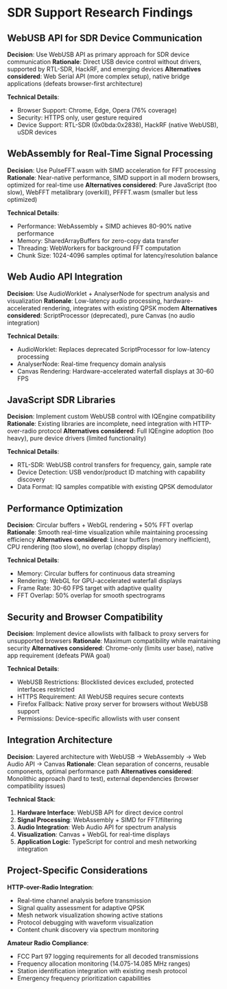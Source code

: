 # SDR Support Research Findings

## WebUSB API for SDR Device Communication

**Decision**: Use WebUSB API as primary approach for SDR device communication
**Rationale**: Direct USB device control without drivers, supported by RTL-SDR, HackRF, and emerging devices
**Alternatives considered**: Web Serial API (more complex setup), native bridge applications (defeats browser-first architecture)

**Technical Details**:
- Browser Support: Chrome, Edge, Opera (76% coverage)
- Security: HTTPS only, user gesture required
- Device Support: RTL-SDR (0x0bda:0x2838), HackRF (native WebUSB), uSDR devices

## WebAssembly for Real-Time Signal Processing

**Decision**: Use PulseFFT.wasm with SIMD acceleration for FFT processing
**Rationale**: Near-native performance, SIMD support in all modern browsers, optimized for real-time use
**Alternatives considered**: Pure JavaScript (too slow), WebFFT metalibrary (overkill), PFFFT.wasm (smaller but less optimized)

**Technical Details**:
- Performance: WebAssembly + SIMD achieves 80-90% native performance
- Memory: SharedArrayBuffers for zero-copy data transfer
- Threading: WebWorkers for background FFT computation
- Chunk Size: 1024-4096 samples optimal for latency/resolution balance

## Web Audio API Integration

**Decision**: Use AudioWorklet + AnalyserNode for spectrum analysis and visualization
**Rationale**: Low-latency audio processing, hardware-accelerated rendering, integrates with existing QPSK modem
**Alternatives considered**: ScriptProcessor (deprecated), pure Canvas (no audio integration)

**Technical Details**:
- AudioWorklet: Replaces deprecated ScriptProcessor for low-latency processing
- AnalyserNode: Real-time frequency domain analysis
- Canvas Rendering: Hardware-accelerated waterfall displays at 30-60 FPS

## JavaScript SDR Libraries

**Decision**: Implement custom WebUSB control with IQEngine compatibility
**Rationale**: Existing libraries are incomplete, need integration with HTTP-over-radio protocol
**Alternatives considered**: Full IQEngine adoption (too heavy), pure device drivers (limited functionality)

**Technical Details**:
- RTL-SDR: WebUSB control transfers for frequency, gain, sample rate
- Device Detection: USB vendor/product ID matching with capability discovery
- Data Format: IQ samples compatible with existing QPSK demodulator

## Performance Optimization

**Decision**: Circular buffers + WebGL rendering + 50% FFT overlap
**Rationale**: Smooth real-time visualization while maintaining processing efficiency
**Alternatives considered**: Linear buffers (memory inefficient), CPU rendering (too slow), no overlap (choppy display)

**Technical Details**:
- Memory: Circular buffers for continuous data streaming
- Rendering: WebGL for GPU-accelerated waterfall displays
- Frame Rate: 30-60 FPS target with adaptive quality
- FFT Overlap: 50% overlap for smooth spectrograms

## Security and Browser Compatibility

**Decision**: Implement device allowlists with fallback to proxy servers for unsupported browsers
**Rationale**: Maximum compatibility while maintaining security
**Alternatives considered**: Chrome-only (limits user base), native app requirement (defeats PWA goal)

**Technical Details**:
- WebUSB Restrictions: Blocklisted devices excluded, protected interfaces restricted
- HTTPS Requirement: All WebUSB requires secure contexts
- Firefox Fallback: Native proxy server for browsers without WebUSB support
- Permissions: Device-specific allowlists with user consent

## Integration Architecture

**Decision**: Layered architecture with WebUSB → WebAssembly → Web Audio API → Canvas
**Rationale**: Clean separation of concerns, reusable components, optimal performance path
**Alternatives considered**: Monolithic approach (hard to test), external dependencies (browser compatibility issues)

**Technical Stack**:
1. **Hardware Interface**: WebUSB API for direct device control
2. **Signal Processing**: WebAssembly + SIMD for FFT/filtering
3. **Audio Integration**: Web Audio API for spectrum analysis
4. **Visualization**: Canvas + WebGL for real-time displays
5. **Application Logic**: TypeScript for control and mesh networking integration

## Project-Specific Considerations

**HTTP-over-Radio Integration**:
- Real-time channel analysis before transmission
- Signal quality assessment for adaptive QPSK
- Mesh network visualization showing active stations
- Protocol debugging with waveform visualization
- Content chunk discovery via spectrum monitoring

**Amateur Radio Compliance**:
- FCC Part 97 logging requirements for all decoded transmissions
- Frequency allocation monitoring (14.075-14.085 MHz ranges)
- Station identification integration with existing mesh protocol
- Emergency frequency prioritization capabilities